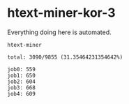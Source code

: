# htext-miner-kor-3

Everything doing here is automated.

```
htext-miner

total: 3090/9855 (31.35464231354642%)

job0: 559
job1: 650
job2: 604
job3: 668
job4: 609
```